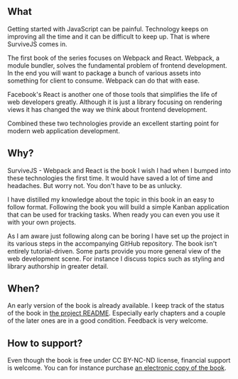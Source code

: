 ## What

Getting started with JavaScript can be painful. Technology keeps on improving all the time and it can be difficult to keep up. That is where SurviveJS comes in.

The first book of the series focuses on Webpack and React. Webpack, a module bundler, solves the fundamental problem of frontend development. In the end you will want to package a bunch of various assets into something for client to consume. Webpack can do that with ease.

Facebook's React is another one of those tools that simplifies the life of web developers greatly. Although it is just a library focusing on rendering views it has changed the way we think about frontend development.

Combined these two technologies provide an excellent starting point for modern web application development.

## Why?

SurviveJS - Webpack and React is the book I wish I had when I bumped into these technologies the first time. It would have saved a lot of time and headaches. But worry not. You don't have to be as unlucky.

I have distilled my knowledge about the topic in this book in an easy to follow format. Following the book you will build a simple Kanban application that can be used for tracking tasks. When ready you can even you use it with your own projects.

As I am aware just following along can be boring I have set up the project in its various steps in the accompanying GitHub repository. The book isn't entirely tutorial-driven. Some parts provide you more general view of the web development scene. For instance I discuss topics such as styling and library authorship in greater detail.

## When?

An early version of the book is already available. I keep track of the status of the book in [the project README](https://github.com/survivejs/webpack_react#progress). Especially early chapters and a couple of the later ones are in a good condition. Feedback is very welcome.

## How to support?

Even though the book is free under CC BY-NC-ND license, financial support is welcome. You can for instance purchase [an electronic copy of the book](https://leanpub.com/survivejs_webpack).
